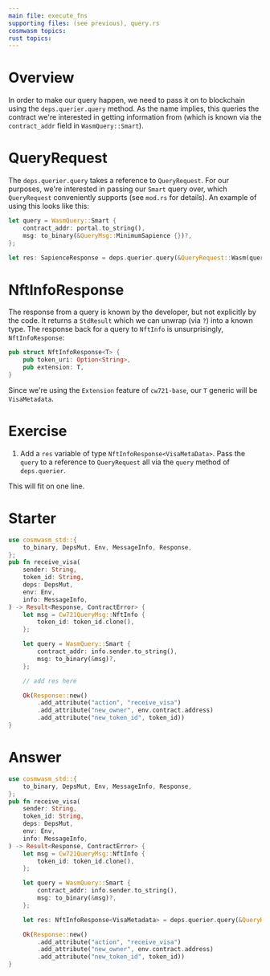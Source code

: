 ```yaml
---
main file: execute_fns
supporting files: (see previous), query.rs
cosmwasm topics:
rust topics:
---
```


# Overview
> 

In order to make our query happen, we need to pass it on to blockchain using the `deps.querier.query` method.
As the name implies, this queries the contract we're interested in getting information from (which is known via the `contract_addr` field in `WasmQuery::Smart`).

# QueryRequest
The `deps.querier.query` takes a reference to `QueryRequest`. For our purposes, we're interested in passing our `Smart` query over, which `QueryRequest` conveniently supports (see `mod.rs` for details). An example of using this looks like this:
```rust
let query = WasmQuery::Smart {
    contract_addr: portal.to_string(),
    msg: to_binary(&QueryMsg::MinimumSapience {})?,
};

let res: SapienceResponse = deps.querier.query(&QueryRequest::Wasm(query))?;
```

# NftInfoResponse
The response from a query is known by the developer, but not explicitly by the code. It returns a `StdResult` which we can unwrap (via `?`) into a known type. The response back for a query to `NftInfo` is unsurprisingly, `NftInfoResponse`:
```rust
pub struct NftInfoResponse<T> {
    pub token_uri: Option<String>,
    pub extension: T,
}
```
Since we're using the `Extension` feature of `cw721-base`, our `T` generic will be `VisaMetadata`. 

# Exercise

1. Add a `res` variable of type `NftInfoResponse<VisaMetaData>`. Pass the `query` to a reference to `QueryRequest` all via the `query` method of `deps.querier`.

This will fit on one line. 

# Starter
```rust
use cosmwasm_std::{
    to_binary, DepsMut, Env, MessageInfo, Response, 
};
pub fn receive_visa(
    sender: String,
    token_id: String,
    deps: DepsMut,
    env: Env,
    info: MessageInfo,
) -> Result<Response, ContractError> {
    let msg = Cw721QueryMsg::NftInfo {
        token_id: token_id.clone(),
    };

    let query = WasmQuery::Smart {
        contract_addr: info.sender.to_string(),
        msg: to_binary(&msg)?,
    };

    // add res here

    Ok(Response::new()
        .add_attribute("action", "receive_visa")
        .add_attribute("new_owner", env.contract.address)
        .add_attribute("new_token_id", token_id))
}
```

# Answer
```rust
use cosmwasm_std::{
    to_binary, DepsMut, Env, MessageInfo, Response, 
};
pub fn receive_visa(
    sender: String,
    token_id: String,
    deps: DepsMut,
    env: Env,
    info: MessageInfo,
) -> Result<Response, ContractError> {
    let msg = Cw721QueryMsg::NftInfo {
        token_id: token_id.clone(),
    };

    let query = WasmQuery::Smart {
        contract_addr: info.sender.to_string(),
        msg: to_binary(&msg)?,
    };

    let res: NftInfoResponse<VisaMetadata> = deps.querier.query(&QueryRequest::Wasm(query))?;

    Ok(Response::new()
        .add_attribute("action", "receive_visa")
        .add_attribute("new_owner", env.contract.address)
        .add_attribute("new_token_id", token_id))
}
```